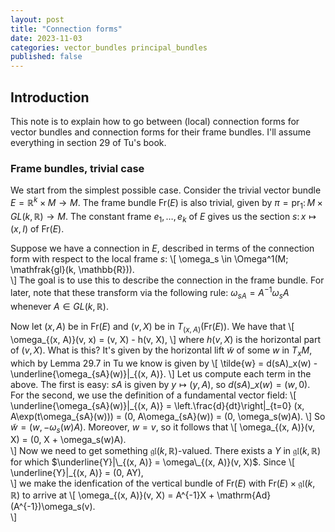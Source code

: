 ```yaml
---
layout: post
title: "Connection forms"
date: 2023-11-03 
categories: vector_bundles principal_bundles
published: false
---
```


## Introduction

This note is to explain how to go between (local) connection forms for vector bundles and connection forms for their frame bundles. I'll assume everything in section 29 of Tu's book.

### Frame bundles, trivial case

We start from the simplest possible case. Consider the trivial vector bundle $E = \mathbb{R}^k \times M \to M$. The frame bundle $\mathrm{Fr}(E)$ is also trivial, given by $\pi = \mathrm{pr}_1\colon M \times GL(k, \mathbb{R}) \to M$. The constant frame $e_1, \dots, e_k$ of $E$ gives us the section $s\colon x \mapsto (x, I)$ of $\mathrm{Fr}(E)$. 

Suppose we have a connection in $E$, described in terms of the connection form with respect to the local frame $s$: 
\\[
\omega_s \in \Omega^1(M; \mathfrak{gl}(k, \mathbb{R})).  
\\]
The goal is to use this to describe the connection in the frame bundle. For later, note that these transform via the following rule: $\omega_{sA} = A^{-1} \omega_s A$ whenever $A \in GL(k, \mathbb{R})$. 

Now let $(x, A)$ be in $\mathrm{Fr}(E)$ and $(v, X)$ be in $T_{(x, A)}(\mathrm{Fr}(E))$. We have that 
\\[
\omega_{(x, A)}(v, x) = (v, X) - h(v, X),
\\]
where $h(v, X)$ is the horizontal part of $(v, X)$. What is this? It's given by the horizontal lift $\tilde{w}$ of some $w$ in $T_xM$, which by Lemma 29.7 in Tu we know is given by 
\\[
\tilde{w} = d(sA)\_x(w) - \underline{\omega_{sA}(w)}|\_{(x, A)}.
\\]
Let us compute each term in the above. The first is easy: $sA$ is given by $y \mapsto (y, A)$, so $d(sA)\_x(w) = (w, 0)$. For the second, we use the definition of a fundamental vector field: 
\\[
\underline{\omega\_{sA}(w)}|\_{(x, A)} = \left.\frac{d}{dt}\right|\_{t=0} (x, A\exp(t\omega\_{sA}(w))) = (0, A\omega\_{sA}(w)) = (0, \omega\_s(w)A).
\\]
So $\tilde{w} = (w, -\omega_s(w)A)$. Moreover, $w = v$, so it follows that 
\\[
\omega\_{(x, A)}(v, X) = (0, X + \omega_s(w)A).    
\\]
Now we need to get something $\mathfrak{gl}(k, \mathbb{R})$-valued. There exists a $Y$ in $\mathfrak{gl}(k, \mathbb{R})$ for which $\underline{Y}|\_{(x, A)} = \omega\_{(x, A)}(v, X)$. Since 
\\[
\underline{Y}|\_{(x, A)} = (0, AY),    
\\]
we make the idenfication of the vertical bundle of $\mathrm{Fr}(E)$ with $\mathrm{Fr}(E) \times \mathfrak{gl}(k, \mathbb{R})$ to arrive at 
\\[
\omega_{(x, A)}(v, X) = A^{-1}X + \mathrm{Ad}(A^{-1})\omega_s(v).    
\\] 
